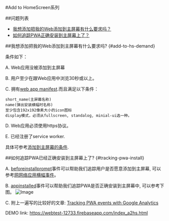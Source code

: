 #Add to HomeScreen系列

##问题列表

* [我想添加把我的Web添加到主屏幕有什么要求吗？](#add-to-hs-demand)
* [如何追踪PWA正确安装到主屏幕上了？](#tracking-pwa-install)


##我想添加把我的Web添加到主屏幕有什么要求吗? {#add-to-hs-demand}

条件如下：

A. Web应用没被添加到主屏幕

B. 用户至少在跟Web应用中浏览30秒或以上。

C. 拥有[web app manifest](https://developers.google.com/web/fundamentals/web-app-manifest/).而且满足以下条件：

    short_name(主屏幕名称)
    name(弹出安装横幅时名称)
    至少包含192x192像素大小的icon图标
    display模式，必须从fullscreen, standalog, minial-ui选一种。

D. Web应用必须使用https协议。

E. 已经注册了service worker.

具体可参考[添加到主屏幕的条件](https://developers.google.com/web/fundamentals/app-install-banners/#criteria).

##如何追踪PWA已经正确安装到主屏幕上了? {#tracking-pwa-install}

A. [beforeinstallprompt](https://developer.mozilla.org/zh-CN/docs/Web/API/BeforeInstallPromptEvent)事件可以帮助我们追踪用户是否愿意添加到主屏幕, 可以参考[网网络应用横幅事件](https://developers.google.com/web/fundamentals/app-install-banners/?hl=zh-cn#_2)。

B. [appinstalled](https://developer.mozilla.org/en-US/docs/Web/Events/appinstalled)事件可以帮助我们追踪PWA是否正确安装到主屏幕中, 可以参考下图。
![Image](../resource/img/trackingAddToHomeScreen.png)

C. 附上一遍写的比较好的文章: [Tracking PWA events with Google Analytics](https://docs.google.com/document/d/15rTCnqWgzmvbjabY4uB_c9_Kox3QGRXs1xtR8Ghp1FE/edit)

DEMO link: https://webtest-12733.firebaseapp.com/index_a2hs.html

